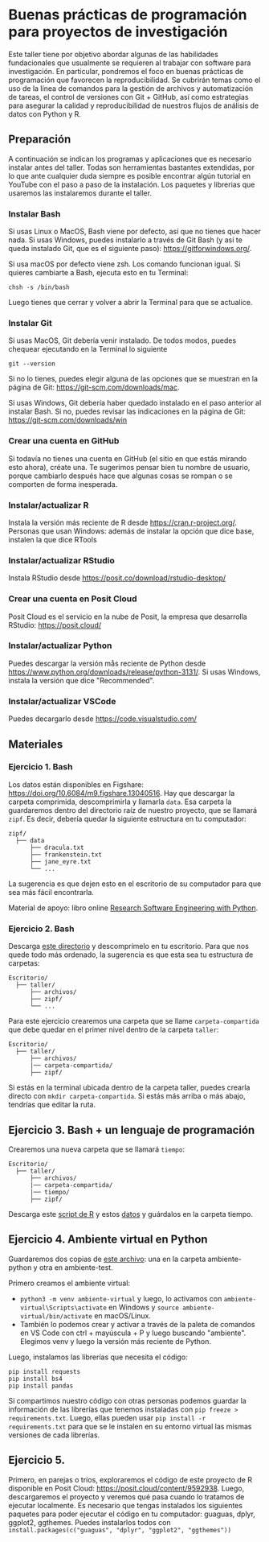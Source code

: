 # Buenas prácticas de programación para proyectos de investigación

Este taller tiene por objetivo abordar algunas de las habilidades fundacionales que usualmente se requieren al trabajar con software para investigación. En particular, pondremos el foco en buenas prácticas de programación que favorecen la reproducibilidad. Se cubrirán temas como el uso de la línea de comandos para la gestión de archivos y automatización de tareas, el control de versiones con Git + GitHub, así como estrategias para asegurar la calidad y reproducibilidad de nuestros flujos de análisis de datos con Python y R.

## Preparación
A continuación se indican los programas y aplicaciones que es necesario instalar antes del taller. Todas son herramientas bastantes extendidas, por lo que ante cualquier duda siempre es posible encontrar algún tutorial en YouTube con el paso a paso de la instalación. Los paquetes y librerias que usaremos las instalaremos durante el taller.

### Instalar Bash
Si usas Linux o MacOS, Bash viene por defecto, así que no tienes que hacer nada. Si usas Windows, puedes instalarlo a través de Git Bash (y así te queda instalado Git, que es el siguiente paso): https://gitforwindows.org/. 

Si usa macOS por defecto viene zsh. Los comando funcionan igual. Si quieres cambiarte a Bash, ejecuta esto en tu Terminal:

```
chsh -s /bin/bash
```
Luego tienes que cerrar y volver a abrir la Terminal para que se actualice.

### Instalar Git
Si usas MacOS, Git debería venir instalado. De todos modos, puedes chequear ejecutando en la Terminal lo siguiente

```
git --version
```

Si no lo tienes, puedes elegir alguna de las opciones que se muestran en la página de Git: https://git-scm.com/downloads/mac.

Si usas Windows, Git debería haber quedado instalado en el paso anterior al instalar Bash. Si no, puedes revisar las indicaciones en la página de Git: https://git-scm.com/downloads/win

### Crear una cuenta en GitHub
Si todavía no tienes una cuenta en GitHub (el sitio en que estás mirando esto ahora), créate una. Te sugerimos pensar bien tu nombre de usuario, porque cambiarlo después hace que algunas cosas se rompan o se comporten de forma inesperada. 

### Instalar/actualizar R 
Instala la versión más reciente de R desde https://cran.r-project.org/.
Personas que usan Windows: además de instalar la opción que dice base, instalen la que dice RTools

### Instalar/actualizar RStudio
Instala RStudio desde https://posit.co/download/rstudio-desktop/

### Crear una cuenta en Posit Cloud
Posit Cloud es el servicio en la nube de Posit, la empresa que desarrolla RStudio: https://posit.cloud/

### Instalar/actualizar Python
Puedes descargar la versión mås reciente de Python desde https://www.python.org/downloads/release/python-3131/. Si usas Windows, instala la versión que dice "Recommended".

### Instalar/actualizar VSCode
Puedes decargarlo desde https://code.visualstudio.com/

## Materiales

### Ejercicio 1. Bash

Los datos están disponibles en Figshare: <https://doi.org/10.6084/m9.figshare.13040516>. Hay que descargar la carpeta comprimida, descomprimirla y llamarla `data`. Esa carpeta la guardaremos dentro del directorio raíz de nuestro proyecto, que se llamará `zipf`. Es decir, debería quedar la siguiente estructura en tu computador:

```
zipf/
  ├── data
      ├── dracula.txt
      ├── frankenstein.txt
      ├── jane_eyre.txt
      └── ...
```
La sugerencia es que dejen esto en el escritorio de su computador para que sea más fácil encontrarla.

Material de apoyo: libro online [Research Software Engineering with Python](https://third-bit.com/py-rse/).

### Ejercicio 2. Bash

Descarga [este directorio](https://www.dropbox.com/s/nik8cwkme2yw4hl/archivos.zip?dl=0) y descomprímelo en tu escritorio. Para que nos quede todo más ordenado, la sugerencia es que esta sea tu estructura de carpetas:

```
Escritorio/
  ├── taller/
      ├── archivos/
      ├── zipf/
      └── ...
```
Para este ejercicio crearemos una carpeta que se llame `carpeta-compartida` que debe quedar en el primer nivel dentro de la carpeta `taller`:

```
Escritorio/
  ├── taller/
      ├── archivos/
      |── carpeta-compartida/
      ├── zipf/

```

Si estás en la terminal ubicada dentro de la carpeta taller, puedes crearla directo con `mkdir carpeta-compartida`. Si estás más arriba o más abajo, tendrías que editar la ruta.

## Ejercicio 3. Bash + un lenguaje de programación

Crearemos una nueva carpeta que se llamará `tiempo`:

```
Escritorio/
  ├── taller/
      ├── archivos/
      |── carpeta-compartida/
      |── tiempo/
      ├── zipf/
```

Descarga este [script de R](https://www.dropbox.com/scl/fi/qh1zyd1pxx1enz43ompyp/arreglar-formato-valores.R?rlkey=sh2v0jtpa5ad7g267r0wxcwww&dl=0) y estos [datos](https://www.dropbox.com/scl/fi/vlqyeavjcfzp88q6of2ms/santiago_temperatura.csv?rlkey=1l8rehg5rlay27mv6rg801mly&dl=0) y guárdalos en la carpeta tiempo.

## Ejercicio 4. Ambiente virtual en Python

Guardaremos dos copias de [este archivo](https://www.dropbox.com/scl/fi/92752gegfy73hvd63hz4y/01_extraccion-tablas.py?rlkey=ywk250qw9hizjy1eqks5xtzum&dl=0): una en la carpeta ambiente-python y otra en ambiente-test. 

Primero creamos el ambiente virtual:
* `python3 -m venv ambiente-virtual` y luego, lo activamos con `ambiente-virtual\Scripts\activate` en Windows y `source ambiente-virtual/bin/activate` en macOS/Linux.
* También lo podemos crear y activar a través de la paleta de comandos en VS Code con ctrl + mayúscula + P y luego buscando "ambiente". Elegimos venv y luego la versión más reciente de Python.

Luego, instalamos las librerías que necesita el código: 
```
pip install requests
pip install bs4
pip install pandas
```

Si compartimos nuestro código con otras personas podemos guardar la información de las librerías que tenemos instaladas con `pip freeze > requirements.txt`. Luego, ellas pueden usar `pip install -r requirements.txt` para que se le instalen en su entorno virtual las mismas versiones de cada librerías. 

## Ejercicio 5. 

Primero, en parejas o tríos, exploraremos el código de este proyecto de R disponible en Posit Cloud: https://posit.cloud/content/9592938. 
Luego, descargaremos el proyecto y veremos qué pasa cuando lo tratamos de ejecutar localmente. 
Es necesario que tengas instalados los siguientes paquetes para poder ejecutar el código en tu computador: guaguas, dplyr, ggplot2, ggthemes. Puedes instalarlos todos con `install.packages(c("guaguas", "dplyr", "ggplot2", "ggthemes"))`
